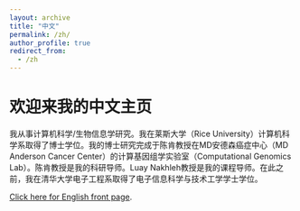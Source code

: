 ```yaml
---
layout: archive
title: "中文"
permalink: /zh/
author_profile: true
redirect_from:
  - /zh
---
```


# 欢迎来我的中文主页

我从事计算机科学/生物信息学研究。我在莱斯大学（Rice University）计算机科学系取得了博士学位。我的博士研究完成于陈肯教授在MD安德森癌症中心（MD Anderson Cancer Center）的计算基因组学实验室（Computational Genomics Lab）。陈肯教授是我的科研导师。Luay Nakhleh教授是我的课程导师。在此之前，我在清华大学电子工程系取得了电子信息科学与技术工学学士学位。

[Click here for English front page](https://shaohengliang.com).


